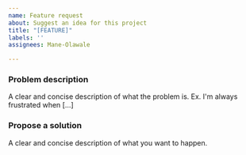 ```yaml
---
name: Feature request
about: Suggest an idea for this project
title: "[FEATURE]"
labels: ''
assignees: Mane-Olawale

---
```


### Problem description
A clear and concise description of what the problem is. Ex. I'm always frustrated when [...]

### Propose a solution
A clear and concise description of what you want to happen.
